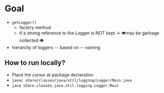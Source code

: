 # Goal
* `getLogger()`
  * factory method
  * if a strong reference to the Logger is NOT kept -> 👁️may be garbage collected 👁️
* hierarchy of loggers -- based on -- naming

## How to run locally?
* Place the cursor at package declaration
* `javac share/classes/java/util/logging/Logger/Main.java` 
* `java share.classes.java.util.logging.Logger.Main`